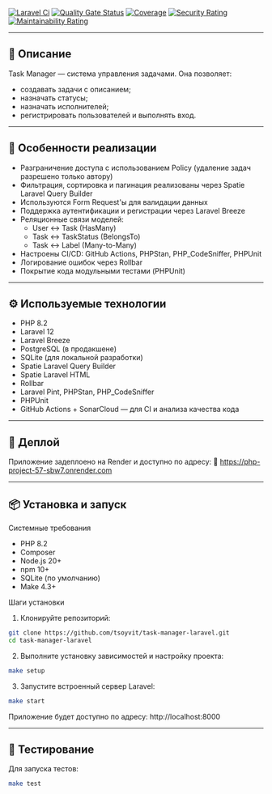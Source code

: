 [![Laravel Ci](https://github.com/tsoyvit/php-project-57/actions/workflows/laravel-ci.yml/badge.svg)](https://github.com/tsoyvit/php-project-57/actions/workflows/laravel-ci.yml)
[![Quality Gate Status](https://sonarcloud.io/api/project_badges/measure?project=tsoyvit_php-project-57&metric=alert_status)](https://sonarcloud.io/summary/new_code?id=tsoyvit_php-project-57)
[![Coverage](https://sonarcloud.io/api/project_badges/measure?project=tsoyvit_php-project-57&metric=coverage)](https://sonarcloud.io/summary/new_code?id=tsoyvit_php-project-57)
[![Security Rating](https://sonarcloud.io/api/project_badges/measure?project=tsoyvit_php-project-57&metric=security_rating)](https://sonarcloud.io/summary/new_code?id=tsoyvit_php-project-57)
[![Maintainability Rating](https://sonarcloud.io/api/project_badges/measure?project=tsoyvit_php-project-57&metric=sqale_rating)](https://sonarcloud.io/summary/new_code?id=tsoyvit_php-project-57)



---
## 📌 Описание

Task Manager — система управления задачами. Она позволяет:
  - создавать задачи с описанием;
  - назначать статусы;
  - назначать исполнителей;
  - регистрировать пользователей и выполнять вход.

---
## 🧩 Особенности реализации
- Разграничение доступа с использованием Policy (удаление задач разрешено только автору)
- Фильтрация, сортировка и пагинация реализованы через Spatie Laravel Query Builder
- Используются Form Request'ы для валидации данных
- Поддержка аутентификации и регистрации через Laravel Breeze
- Реляционные связи моделей:
    - User ↔ Task (HasMany)
    - Task ↔ TaskStatus (BelongsTo)
    - Task ↔ Label (Many-to-Many)
- Настроены CI/CD: GitHub Actions, PHPStan, PHP_CodeSniffer, PHPUnit
- Логирование ошибок через Rollbar
- Покрытие кода модульными тестами (PHPUnit)

---
## ⚙️ Используемые технологии
  - PHP 8.2
  - Laravel 12
  - Laravel Breeze
  - PostgreSQL (в продакшене)
  - SQLite (для локальной разработки)
  - Spatie Laravel Query Builder
  - Spatie Laravel HTML
  - Rollbar
  - Laravel Pint, PHPStan, PHP_CodeSniffer
  - PHPUnit
  - GitHub Actions + SonarCloud — для CI и анализа качества кода

---
## 🚀 Деплой

Приложение задеплоено на Render и доступно по адресу:
🔗 https://php-project-57-sbw7.onrender.com

---
## 📦 Установка и запуск

Системные требования
  - PHP 8.2
  - Composer
  - Node.js 20+
  - npm 10+
  - SQLite (по умолчанию)
  - Make 4.3+

Шаги установки
1. Клонируйте репозиторий:
```bash
git clone https://github.com/tsoyvit/task-manager-laravel.git
cd task-manager-laravel
```
2. Выполните установку зависимостей и настройку проекта:
```bash
make setup
```
3. Запустите встроенный сервер Laravel:
```bash
make start
```
Приложение будет доступно по адресу:
http://localhost:8000

---
## 🧪 Тестирование
Для запуска тестов:

```bash
make test
```
